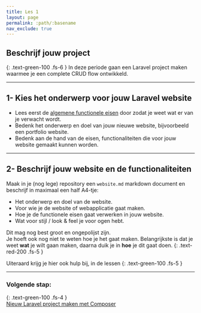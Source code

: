 ```yaml
---
title: Les 1
layout: page
permalink: :path/:basename
nav_exclude: true
---
```


## Beschrijf jouw project
{: .text-green-100 .fs-6 }
In deze periode gaan een Laravel project maken waarmee je een complete CRUD flow ontwikkeld.

---
## 1- Kies het onderwerp voor jouw Laravel website
- Lees eerst de [algemene functionele eisen](../project_requirements) door zodat je weet wat er van je verwacht wordt.
- Bedenk het onderwerp en doel van jouw nieuwe website, bijvoorbeeld een portfolio website.
- Bedenk aan de hand van de eisen, functionaliteiten die voor jouw website gemaakt kunnen worden.

---
## 2- Beschrijf jouw website en de functionaliteiten
Maak in je (nog lege) repository een `website.md` markdown document en beschrijf in maximaal een half A4-tje:

- Het onderwerp en doel van de website.
- Voor wie je de website of webapplicatie gaat maken.
- Hoe je de functionele eisen gaat verwerken in jouw website.
- Wat voor stijl / look & feel je voor ogen hebt.

Dit mag nog best groot en ongepolijst zijn.  
Je hoeft ook nog niet te weten hoe je het gaat maken.
Belangrijkste is dat je weet **wat** je wilt gaan maken, daarna duik je in **hoe** je dit gaat doen.
{: .text-red-200 .fs-5 }

Uiteraard krijg je hier ook hulp bij, in de lessen
{: .text-green-100 .fs-5 }

---
### Volgende stap:
{: .text-green-100 .fs-4 }  
[Nieuw Laravel project maken met Composer](laravel-start)

